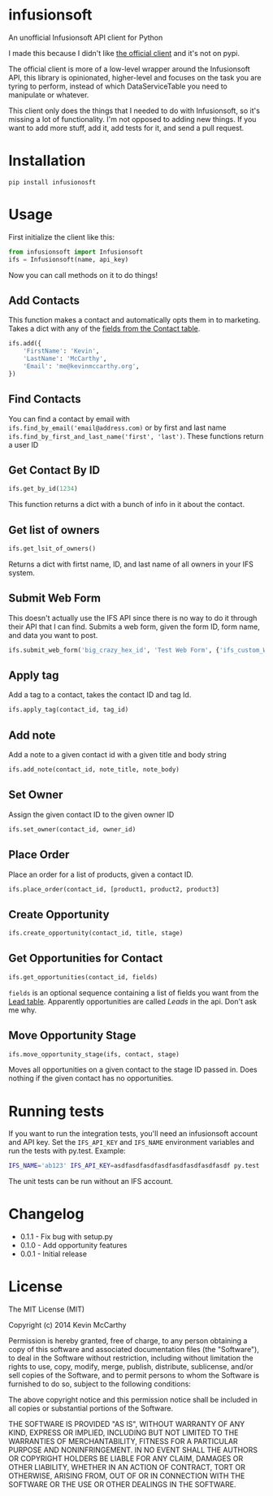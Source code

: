infusionsoft
============

An unofficial Infusionsoft API client for Python

I made this because I didn't like [the official client](https://github.com/infusionsoft/Official-API-Python-Library) and it's not on pypi.

The official client is more of a low-level wrapper around the Infusionsoft API, this library is opinionated,  higher-level and focuses on the task you are tyring to perform, instead of which DataServiceTable you need to manipulate or whatever.

This client only does the things that I needed to do with Infusionsoft, so it's missing a lot of functionality.  I'm not opposed to adding new things.  If you want to add more stuff, add it, add tests for it, and send a pull request.

# Installation

`pip install infusionosft`

# Usage

First initialize the client like this:

```python
from infusionsoft import Infusionsoft
ifs = Infusionsoft(name, api_key)
```

Now you can call methods on it to do things!  

## Add Contacts

This function makes a contact and automatically opts them in to marketing.  Takes a dict with any of the [fields from the Contact table](http://help.infusionsoft.com/developers/tables/contact).

```python
ifs.add({
    'FirstName': 'Kevin',
    'LastName': 'McCarthy',
    'Email': 'me@kevinmccarthy.org',
})
```

## Find Contacts

You can find a contact by email with `ifs.find_by_email('email@address.com)` or by first and last name `ifs.find_by_first_and_last_name('first', 'last')`.   These functions return a user ID

## Get Contact By ID

```python
ifs.get_by_id(1234)
```

This function returns a dict with a bunch of info in it about the contact.


## Get list of owners
```python
ifs.get_lsit_of_owners()
```

Returns a dict with firtst name, ID, and last name of all owners in your IFS system.

## Submit Web Form

This doesn't actually use the IFS API since there is no way to do it through their API that I can find.  Submits a web form, given the form ID, form name, and data you want to post.

```python
ifs.submit_web_form('big_crazy_hex_id', 'Test Web Form', {'ifs_custom_Whatever': 'test value'})
```

## Apply tag

Add a tag to a contact, takes the contact ID and tag Id.

```python
ifs.apply_tag(contact_id, tag_id)
```

## Add note

Add a note to a given contact id with a given title and body string

```python
ifs.add_note(contact_id, note_title, note_body)
```

## Set Owner

Assign the given contact ID to the given owner ID

```python
ifs.set_owner(contact_id, owner_id)
```

## Place Order

Place an order for a list of products, given a contact ID.

```python
ifs.place_order(contact_id, [product1, product2, product3]
```

## Create Opportunity

```python
ifs.create_opportunity(contact_id, title, stage)
```

## Get Opportunities for Contact

```python
ifs.get_opportunities(contact_id, fields)
```
`fields` is an optional sequence containing a list of fields you want from the [Lead table](http://help.infusionsoft.com/developers/tables/lead).  Apparently opportunities are called *Leads* in the api.  Don't ask me why.

## Move Opportunity Stage

```python
ifs.move_opportunity_stage(ifs, contact, stage)
```

Moves all opportunities on a given contact to the stage ID passed in.  Does nothing if the given contact has no opportunities.

# Running tests

If you want to run the integration tests, you'll need an infusionsoft account and API key.  Set the `IFS_API_KEY` and `IFS_NAME` environment variables and run the tests with py.test.  Example:

```bash
IFS_NAME='ab123' IFS_API_KEY=asdfasdfasdfasdfasdfasdfasdfasdf py.test
```

The unit tests can be run without an IFS account.

# Changelog
  * 0.1.1 - Fix bug with setup.py
  * 0.1.0 - Add opportunity features
  * 0.0.1 - Initial release


# License

The MIT License (MIT)

Copyright (c) 2014 Kevin McCarthy

Permission is hereby granted, free of charge, to any person obtaining a copy
of this software and associated documentation files (the "Software"), to deal
in the Software without restriction, including without limitation the rights
to use, copy, modify, merge, publish, distribute, sublicense, and/or sell
copies of the Software, and to permit persons to whom the Software is
furnished to do so, subject to the following conditions:

The above copyright notice and this permission notice shall be included in
all copies or substantial portions of the Software.

THE SOFTWARE IS PROVIDED "AS IS", WITHOUT WARRANTY OF ANY KIND, EXPRESS OR
IMPLIED, INCLUDING BUT NOT LIMITED TO THE WARRANTIES OF MERCHANTABILITY,
FITNESS FOR A PARTICULAR PURPOSE AND NONINFRINGEMENT. IN NO EVENT SHALL THE
AUTHORS OR COPYRIGHT HOLDERS BE LIABLE FOR ANY CLAIM, DAMAGES OR OTHER
LIABILITY, WHETHER IN AN ACTION OF CONTRACT, TORT OR OTHERWISE, ARISING FROM,
OUT OF OR IN CONNECTION WITH THE SOFTWARE OR THE USE OR OTHER DEALINGS IN
THE SOFTWARE.

